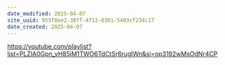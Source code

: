 ```yaml
---
date_modified: 2025-04-07
site_uuid: 953f8ee2-38ff-4f12-8301-5403cf234c17
date_created: 2025-04-07
---
```


https://youtube.com/playlist?list=PLZlA0Gpn_vH85jM1TWO6TdCtSr6ruglWn&si=op3192wMsOdNr4CP